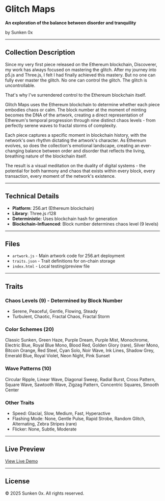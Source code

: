 # Glitch Maps

**An exploration of the balance between disorder and tranquility**

by Sunken 0x

---

## Collection Description

Since my very first piece released on the Ethereum blockchain, Discoverer, my work has always focused on mastering the glitch. After my journey into p5.js and Three.js, I felt I had finally achieved this mastery. But no one can fully ever master the glitch. No one can control the glitch. The glitch is uncontrollable.

That's why I've surrendered control to the Ethereum blockchain itself.

Glitch Maps uses the Ethereum blockchain to determine whether each piece embodies chaos or calm. The block number at the moment of minting becomes the DNA of the artwork, creating a direct representation of Ethereum's temporal progression through nine distinct chaos levels - from perfectly serene waves to fractal storms of complexity.

Each piece captures a specific moment in blockchain history, with the network's own rhythm dictating the artwork's character. As Ethereum evolves, so does the collection's emotional landscape, creating an ever-changing balance between order and disorder that reflects the living, breathing nature of the blockchain itself.

The result is a visual meditation on the duality of digital systems - the potential for both harmony and chaos that exists within every block, every transaction, every moment of the network's existence.

---

## Technical Details

- **Platform**: 256.art (Ethereum blockchain)
- **Library**: Three.js r128
- **Deterministic**: Uses blockchain hash for generation
- **Blockchain-Influenced**: Block number determines chaos level (9 levels)

---

## Files

- `artwork.js` - Main artwork code for 256.art deployment
- `traits.json` - Trait definitions for on-chain storage
- `index.html` - Local testing/preview file

---

## Traits

### Chaos Levels (9) - Determined by Block Number
- Serene, Peaceful, Gentle, Flowing, Steady
- Turbulent, Chaotic, Fractal Chaos, Fractal Storm

### Color Schemes (20)
Classic Sunken, Green Haze, Purple Dream, Purple Mist, Monochrome, Electric Blue, Royal Blue Mono, Blood Red, Golden Glory (rare), Silver Mono, Bitcoin Orange, Red Steel, Cyan Solo, Noir Wave, Ink Lines, Shadow Grey, Emerald Blue, Royal Violet, Neon Night, Pink Sunset

### Wave Patterns (10)
Circular Ripple, Linear Wave, Diagonal Sweep, Radial Burst, Cross Pattern, Square Wave, Sawtooth Wave, Zigzag Pattern, Concentric Squares, Smooth Center

### Other Traits
- Speed: Glacial, Slow, Medium, Fast, Hyperactive
- Flashing Mode: None, Gentle Pulse, Rapid Strobe, Random Glitch, Alternating, Zebra Stripes (rare)
- Flicker: None, Subtle, Moderate

---

## Live Preview

[View Live Demo](https://sunken0x.github.io/GlitchMaps/)



---

## License

© 2025 Sunken 0x. All rights reserved.
